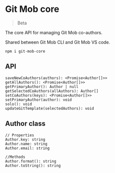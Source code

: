 # Git Mob core

> Beta

The core API for managing Git Mob co-authors.

Shared between Git Mob CLI and Git Mob VS code.

```
npm i git-mob-core
```

## API

```TS
saveNewCoAuthors(authors): <Promise<Author[]>>
getAllAuthors(): <Promise<Author[]>>
getPrimaryAuthor(): Author | null
getSelectedCoAuthors(allAuthors): Author[]
setCoAuthors(keys): <Promise<Author[]>>
setPrimaryAuthor(author): void
solo(): void
updateGitTemplate(selectedAuthors): void
```

## Author class

```TS
// Properties
Author.key: string
Author.name: string
Author.email: string

//Methods
Author.format(): string
Author.toString(): string
```
